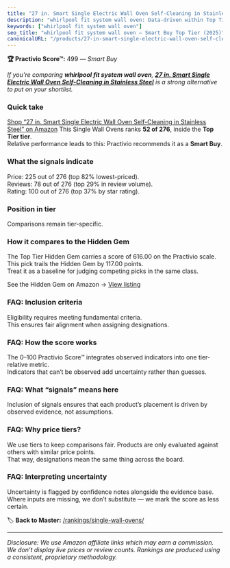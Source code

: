 ```yaml
---
title: "27 in. Smart Single Electric Wall Oven Self-Cleaning in Stainless Steel"
description: "whirlpool fit system wall oven: Data-driven within Top Tier ranking using the Practivio Score™. Positioned by quality, value, demand, findability, momentum."
keywords: ["whirlpool fit system wall oven"]
seo_title: "whirlpool fit system wall oven — Smart Buy Top Tier (2025)"
canonicalURL: "/products/27-in-smart-single-electric-wall-oven-self-cleaning-in-stainless-steel-B07SPHPN84/"
---
```


**🏆 Practivio Score™:** 499 — _Smart Buy_


*If you're comparing **whirlpool fit system wall oven**, **[27 in. Smart Single Electric Wall Oven Self-Cleaning in Stainless Steel](https://www.amazon.com/dp/B07SPHPN84?tag=practivio-20)** is a strong alternative to put on your shortlist.*
### Quick take
[Shop “27 in. Smart Single Electric Wall Oven Self-Cleaning in Stainless Steel” on Amazon](https://www.amazon.com/dp/B07SPHPN84?tag=practivio-20)
This Single Wall Ovens ranks **52 of 276**, inside the **Top Tier tier**.  
Relative performance leads to this: Practivio recommends it as a **Smart Buy**.

### What the signals indicate
Price: 225 out of 276 (top 82% lowest-priced).  
Reviews: 78 out of 276 (top 29% in review volume).  
Rating: 100 out of 276 (top 37% by star rating).  

### Position in tier
Comparisons remain tier-specific.

### How it compares to the Hidden Gem
The Top Tier Hidden Gem carries a score of 616.00 on the Practivio scale.  
This pick trails the Hidden Gem by 117.00 points.  
Treat it as a baseline for judging competing picks in the same class.  

See the Hidden Gem on Amazon → [View listing](https://www.amazon.com/dp/B00N45FU58?tag=practivio-20)

### FAQ: Inclusion criteria
Eligibility requires meeting fundamental criteria.  
This ensures fair alignment when assigning designations.

### FAQ: How the score works
The 0–100 Practivio Score™ integrates observed indicators into one tier-relative metric.  
Indicators that can’t be observed add uncertainty rather than guesses.

### FAQ: What “signals” means here
Inclusion of signals ensures that each product’s placement is driven by observed evidence, not assumptions.

### FAQ: Why price tiers?
We use tiers to keep comparisons fair. Products are only evaluated against others with similar price points.  
That way, designations mean the same thing across the board.

### FAQ: Interpreting uncertainty
Uncertainty is flagged by confidence notes alongside the evidence base.  
Where inputs are missing, we don’t substitute — we mark the score as less certain.


🏷️ **Back to Master:** [/rankings/single-wall-ovens/](/rankings/single-wall-ovens/)

---
_Disclosure: We use Amazon affiliate links which may earn a commission. We don’t display live prices or review counts. Rankings are produced using a consistent, proprietary methodology._
